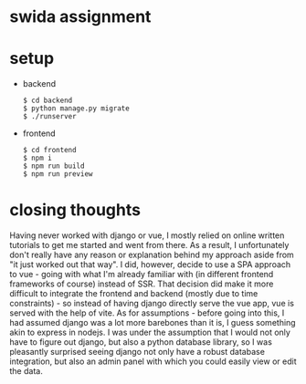 # swida assignment

# setup


- backend
    ```
    $ cd backend
    $ python manage.py migrate
    $ ./runserver
    ```

- frontend 
    ```
    $ cd frontend
    $ npm i
    $ npm run build
    $ npm run preview
    ```


# closing thoughts

Having never worked with django or vue, I mostly relied on online written tutorials to get me started and went from there. As a result, I unfortunately don't really have any reason or explanation behind my approach aside from "it just worked out that way". I did, however, decide to use a SPA approach to vue - going with what I'm already familiar with (in different frontend frameworks of course) instead of SSR. That decision did make it more difficult to integrate the frontend and backend (mostly due to time constraints) - so instead of having django directly serve the vue app, vue is served with the help of vite. As for assumptions - before going into this, I had assumed django was a lot more barebones than it is, I guess something akin to express in nodejs. I was under the assumption that I would not only have to figure out django, but also a python database library, so I was pleasantly surprised seeing django not only have a robust database integration, but also an admin panel with which you could easily view or edit the data. 
